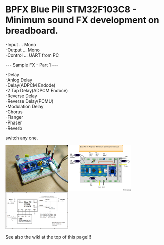 # BPFX Blue Pill STM32F103C8 - Minimum sound FX development on breadboard.

-Input ... Mono  
-Output ... Mono  
-Control ... UART from PC  

--- Sample FX - Part 1 ---

-Delay  
-Anlog Delay  
-Delay(ADPCM Endode)  
-2 Tap Delay(ADPCM Endoce)  
-Reverse Delay  
-Reverse Delay(PCMU)  
-Modulation Delay  
-Chorus  
-Flanger  
-Phaser  
-Reverb  

switch any one.

<img src="https://github.com/DIYFXWorld/BPFX/blob/master/photo_2.jpg" width=200 align=left><img src="https://github.com/DIYFXWorld/BPFX/blob/master/layout_2.png" width=200><img src="https://github.com/DIYFXWorld/BPFX/blob/master/schematic.png" width=200>

See also the wiki at the top of this page!!!